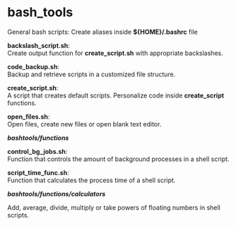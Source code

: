 bash_tools
==========

General bash scripts: Create aliases inside **${HOME}/.bashrc** file

**backslash_script.sh**:  
Create output function for **create_script.sh** with appropriate backslashes. 

**code_backup.sh**:  
Backup and retrieve scripts in a customized file structure.

**create_script.sh**:  
A script that creates default scripts. Personalize code inside **create_script** functions. 

**open_files.sh**:  
Open files, create new files or open blank text editor.

***bashtools/functions***

**control_bg_jobs.sh**:  
Function that controls the amount of background processes in a shell script.

**script_time_func.sh**:  
Function that calculates the process time of a shell script.

***bashtools/functions/calculators***

Add, average, divide, multiply or take powers of floating numbers in shell scripts.

